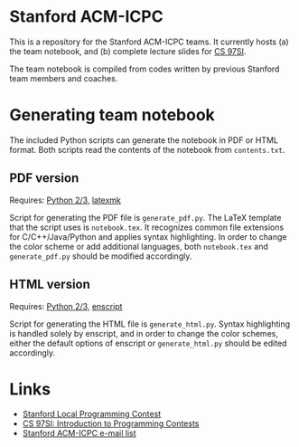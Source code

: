 Stanford ACM-ICPC
=================

This is a repository for the Stanford ACM-ICPC teams.
It currently hosts (a) the team notebook, and (b) complete lecture slides for [CS 97SI](http://stanford.edu/class/cs97si/).

The team notebook is compiled from codes written by previous Stanford team members and coaches.

Generating team notebook
========================
The included Python scripts can generate the notebook in PDF or HTML format. Both scripts read the contents of the notebook from `contents.txt`.

PDF version
-----------
Requires: [Python 2/3](https://www.python.org/), [latexmk](https://www.ctan.org/pkg/latexmk/)

Script for generating the PDF file is `generate_pdf.py`.
The LaTeX template that the script uses is `notebook.tex`. It recognizes common file extensions for C/C++/Java/Python and applies syntax highlighting. In order to change the color scheme or add additional languages, both `notebook.tex` and `generate_pdf.py` should be modified accordingly.

HTML version
------------
Requires: [Python 2/3](https://www.python.org/), [enscript](https://www.gnu.org/software/enscript/)

Script for generating the HTML file is `generate_html.py`.
Syntax highlighting is handled solely by enscript, and in order to change the color schemes, either the default options of enscript or `generate_html.py` should be edited accordingly.

Links
=====
* [Stanford Local Programming Contest](http://cs.stanford.edu/group/acm/SLPC/)
* [CS 97SI: Introduction to Programming Contests](http://stanford.edu/class/cs97si/)
* [Stanford ACM-ICPC e-mail list](https://mailman.stanford.edu/mailman/listinfo/stanford-acm-icpc)